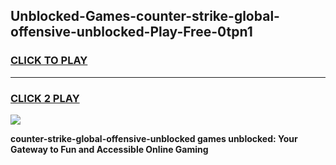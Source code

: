 
## Unblocked-Games-counter-strike-global-offensive-unblocked-Play-Free-0tpn1
<h3>
<a href="https://premium76.site?title=counter-strike-global-offensive-unblocked&ref=19M">CLICK TO PLAY</a></h3>
<hr>

<h3>
<a href="https://premium76.site?title=counter-strike-global-offensive-unblocked&ref=19M">CLICK 2 PLAY</a>
  
</h3>

<a href="https://premium76.site?title=counter-strike-global-offensive-unblocked&ref=19M"><img src="https://clearcache.store/games.png"></a>


**counter-strike-global-offensive-unblocked games unblocked: Your Gateway to Fun and Accessible Online Gaming**
